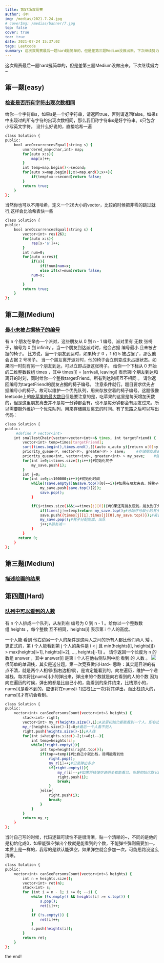```yaml
---
title: 第57场双周赛
author: 小M
img: /medias/2021.7.24.jpg
# coverImg: /medias/banner/7.jpg
top: false
cover: true
toc: true
date: 2021-07-24 15:37:02
tags: Leetcode
summary: 这次双周赛最后一题hard挺简单的，但是差第三题Medium没做出来。下次继续努力~
---
```

这次周赛最后一题hard挺简单的，但是差第三题Medium没做出来。下次继续努力~
## 第一题(easy)
### [检查是否所有字符出现次数相同](https://leetcode-cn.com/problems/check-if-all-characters-have-equal-number-of-occurrences/)
给你一个字符串s，如果s是一个好字符串，请返回true，否则请返回false。如果s中出现过的所有字符的出现次数相同，那么我们称字符串s是好字符串。s只包含小写英文字符。
没什么好说的，直接哈希一遍
```bash
class Solution {
public:
    bool areOccurrencesEqual(string s) {
        unordered_map<char,int> map;
        for(auto x:s){
            map[x]++;
        }
        int temp=map.begin()->second;
        for(auto x=map.begin();x!=map.end();x++){
            if(temp!=x->second)return false;
        }
        return true;
    }
};
```
当然你也可以不用哈希，定义一个26大小的vector，比较的时候把非零的跳过就行,这样会比哈希表快一些
```bash
class Solution {
public:
    bool areOccurrencesEqual(string s) {
        vector<int> res(26);
        for(auto x:s){
            res[x-'a']++;
        }
        int num=0;
        for(auto x:res){
            if(x){
                if(!num)num=x;
                else if(x!=num)return false;
            num=x;
            }
        }
        return true;
    }
};
```
## 第二题(Medium)
### [最小未被占据椅子的编号](https://leetcode-cn.com/problems/the-number-of-the-smallest-unoccupied-chair/)
有 n 个朋友在举办一个派对，这些朋友从 0 到 n - 1 编号。派对里有 无数 张椅子，编号为 0 到 infinity 。当一个朋友到达派对时，他会占据 编号最小 且未被占据的椅子。
比方说，当一个朋友到达时，如果椅子 0 ，1 和 5 被占据了，那么他会占据 2 号椅子。
当一个朋友离开派对时，他的椅子会立刻变成未占据状态。如果同一时刻有另一个朋友到达，可以立即占据这张椅子。
给你一个下标从 0 开始的二维整数数组 times ，其中 times[i] = [arrivali, leavingi] 表示第i个朋友到达和离开的时刻，同时给你一个整数targetFriend。所有到达时间互不相同 。
请你返回编号为targetFriend的朋友占据的椅子编号。
注意条件就行。题目要求优先占据编号小的椅子。故可以维护一个优先队列，用来存放空着的椅子编号。这题很像leetcode上的[吃苹果的最大数目](https://leetcode-cn.com/problems/maximum-number-of-eaten-apples/)但是要注意的是，吃苹果的这里是每天增加天数的，但是这里朋友离去并不是每一分钟都会有，也不是每分钟都会有朋友过来。所以需要额外维护一个优先队列，用来存储朋友离去的时间。有了思路之后可以写出代码：
```bash
class Solution {
public:
     #define P vector<int>
    int smallestChair(vector<vector<int>>& times, int targetFriend) {
        vector<int> temp=times[targetFriend];
        sort(times.begin(),times.end(),[](auto x,auto y){return x[0]<y[0];});   //先排序，朋友相继过来
        priority_queue<P, vector<P>, greater<P> > save;     #存储朋友离去的时间
        priority_queue<int, vector<int>, greater<int> > my_save;    #储存最空出来的最小位置
        for(int i=0;i<times.size();i++){#初始化凳子
            my_save.push(i);
        }
        int j=0;
        for(int i=0;i<100000;i++){#初始化时间
            while(!save.empty()&&save.top()[0]==i){#如果有朋友离去，将凳子入队，朋友出队
                my_save.push(save.top()[2]);
                save.pop();
            }

            if(j<times.size()&&i==times[j][0]){#如果还有朋友没到，朋友到了分配凳子，并入队
                if(times[j]==temp)return my_save.top();#分配序号最小的凳子
                save.push({times[j][1],times[j][0],my_save.top()});#离去的时间、进来的时间、占据的凳子入队
                my_save.pop();#凳子分配完成，出队
                j++;#朋友减一
            }
        }
      return 0;
    }
};
```

## 第三题(Medium)
### [描述绘画的结果](https://leetcode-cn.com/problems/describe-the-painting/)




## 第四题(Hard)
### [队列中可以看到的人数](https://leetcode-cn.com/problems/number-of-visible-people-in-a-queue/)
有 n 个人排成一个队列，从左到右 编号为 0 到 n - 1 。给你以一个整数数组 heights ，每个整数 互不相同，heights[i] 表示第 i 个人的高度。

一个人能 看到 他右边另一个人的条件是这两人之间的所有人都比他们两人 矮 。更正式的，第 i 个人能看到第 j 个人的条件是 i < j 且 min(heights[i], heights[j]) > max(heights[i+1], heights[i+2], ..., heights[j-1]) 。
请你返回一个长度为 n 的数组 answer ，其中 answer[i] 是第 i 个人在他右侧队列中能 看到 的 人数 。
![](/medias/57.1.jpg)
很简单的单调栈，其实是送分题，第一次竞赛做出Hard~
思路：其实题目讲的有点不清，就是两个人相邻(指右边相邻)，是肯定能看到的，向左遍历，维护一个递减栈，每次将比nums[i]小的弹出来，弹出来的个数就是向右看到的人的个数
因为向左遍历的时候，弹出的都是比自己小的，能看到的条件约束，比栈顶小的，nums[i]是看不到的，应该将在nums[i-1]进栈(上一次)将其弹出，而比栈顶大的，nums[i]才有机会看到。
```bash
class Solution {
public:
    vector<int> canSeePersonsCount(vector<int>& heights) {
        stack<int> right;
        vector<int> my_r(heights.size(),1);#这里初始化都能看到一个人，即右边相邻的人
        my_r[heights.size()-1]=0;#最后一个人看不到人
        right.push(heights.size()-1);#入栈
        for(int i=heights.size()-2;i>=0;i--){
            int temp=heights[i];
            while(!right.empty()){
                int top=heights[right.top()];
                if(top<=temp){#比自己小就出栈，说明能看到他
                    right.pop();
                    my_r[i]++;#记录弹出多少
                    if(right.empty()){
                        my_r[i]--;#如果将栈弹空说明全都能看见，但是初始化默认能看到一个人，所以要去掉。
                        right.push(i);
                        break;
                    }
                }else{
                    right.push(i);
                    break;
                }
            }
        }
        return my_r;
    }
};
```
当时自己写的时候，代码逻辑可读性不是很清晰，贴一个清晰的~，不同的是他的是初始化成0，如果能弹空弹出个数就是能看到的个数，不能弹空弹则需要加一。
本质上是一样的，我写的是默认能弹空，如果弹空就会多加一次，可能思路没这么清晰。
```bash
class Solution {
public:
    vector<int> canSeePersonsCount(vector<int>& heights) {
        int n = heights.size();
        vector<int> ret(n);
        stack<int> s;
        for (int i = n - 1; i >= 0; --i) {
            while (!s.empty() && heights[i] >= s.top()) {
                s.pop();
                ret[i]++;
            }
            if (!s.empty()) {
                ret[i]++;
            }
            s.push(heights[i]);
        }
        return ret;
    }
};
```
the end!
